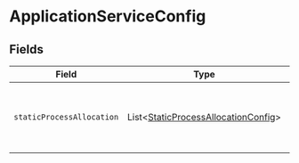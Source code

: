 # ApplicationServiceConfig


## Fields

| Field                                                                                        | Type                                                                                         | Required                                                                                     | Description                                                                                  |
| -------------------------------------------------------------------------------------------- | -------------------------------------------------------------------------------------------- | -------------------------------------------------------------------------------------------- | -------------------------------------------------------------------------------------------- |
| `staticProcessAllocation`                                                                    | List\<[StaticProcessAllocationConfig](../../models/shared/StaticProcessAllocationConfig.md)> | :heavy_check_mark:                                                                           | The headroom configuration for each region.<br/>EXPERIMENTAL - this feature is in closed beta. |